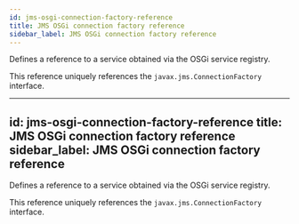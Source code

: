```yaml
---
id: jms-osgi-connection-factory-reference
title: JMS OSGi connection factory reference
sidebar_label: JMS OSGi connection factory reference
---
```


Defines a reference to a service obtained via the OSGi service registry.

This reference uniquely references the <code>javax.jms.ConnectionFactory</code> interface.



---
id: jms-osgi-connection-factory-reference
title: JMS OSGi connection factory reference
sidebar_label: JMS OSGi connection factory reference
---

Defines a reference to a service obtained via the OSGi service registry.

This reference uniquely references the <code>javax.jms.ConnectionFactory</code> interface.



